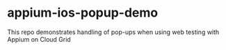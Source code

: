 # appium-ios-popup-demo
This repo demonstrates handling of pop-ups when using web testing with Appium on Cloud Grid
